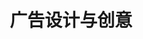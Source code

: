 ---
pageName: examination
title: 广告设计与创意
period: 2018年4月
courseID: "00755"
description: 注意事项：<br />1. 本试卷分为两部分，第一部分为选择题，第二部分为非选择题。<br />2. 应考者必须按试题顺序在答题卡指定位置上作答，答在试卷上无效。<br />3. 涂写部分、画图部分必须使用2B铅笔，书写部分必须使用黑色字迹签字笔。
sections:
  - title: 选择题
    topics: 
      - title: 单项选择题：本大题共 20 小题，每小题 1 分，共 20 分。在每小题列出的备选项中只有一项是最符合题目要求的，请将其选出。
        quetions: 
          - title: 广告活动最基本的功能是
            type: radio
            options:
              - answer: 激励竞争
                isTrue: false
              - answer: 改变观念
                isTrue: false
              - answer: 促进销售
                isTrue: false
              - answer: 传播信息
                isTrue: true
          - title: 东汉时期发明植物纤维造纸的是
            type: radio
            options:
              - answer: 蔡伦
                isTrue: true
              - answer: 毕异
                isTrue: false
              - answer: 张择端
                isTrue: false
              - answer: 周慕桥
                isTrue: false
          - title: 电子出版物属于平面广告创意与设计的存在形式中的哪一种？ 
            type: radio
            options:
              - answer: 平面形式
                isTrue: false
              - answer: 立体形式
                isTrue: false
              - answer: 视频形式
                isTrue: true
              - answer: 活动形式
                isTrue: false
          - title: 以下不属于20世纪30年代上海平面广告创意与设计的主要表现手法是
            type: radio
            options:
              - answer: 彩绘法
                isTrue: false
              - answer: 名人效应法
                isTrue: false
              - answer: 比喻与象征
                isTrue: false
              - answer: 拟人法
                isTrue: true
          - title: 最早在《申报》上出现的广告产品是
            type: radio
            options:
              - answer: 五金机械
                isTrue: false
              - answer: 字画装裱店
                isTrue: false
              - answer: “戒烟丸”和“白鸽票”
                isTrue: true
              - answer: 客栈
                isTrue: false
          - title: 以下不属于平面广告创意与设计的基本架构的是
            type: radio
            options:
              - answer: 主题
                isTrue: false
              - answer: 创意
                isTrue: false
              - answer: 执行
                isTrue: false
              - answer: 图形
                isTrue: true
          - title: 以下不属于平面广告创意与设计的心理基础的是
            type: radio
            options:
              - answer: 感觉
                isTrue: false
              - answer: 知觉
                isTrue: false
              - answer: 记忆
                isTrue: true
              - answer: 想象力
                isTrue: false
          - title: 通过广告明确该产品适合某类消费者群体使用，其广告定位属于
            type: radio
            options:
              - answer: 品牌定位
                isTrue: false
              - answer: 形象定位
                isTrue: false
              - answer: 消费者定位
                isTrue: true
              - answer: 色彩定位
                isTrue: false
          - title: 视觉语言中最简洁的形态是
            type: radio
            options:
              - answer: 线
                isTrue: false
              - answer: 点
                isTrue: true
              - answer: 面
                isTrue: false
              - answer: 色彩
                isTrue: false
          - title: 广告得以产生并发展的直接原因是
            type: radio
            options:
              - answer: 广告传播有用的信息
                isTrue: false
              - answer: 广告繁荣了社会文化生活和体育事业
                isTrue: false
              - answer: 广告对经济和商业，或者说对市场带来的效应
                isTrue: true
              - answer: 广告有助于公益事业的发展
                isTrue: false
          - title: 最早承揽、发布广告的大众媒介是
            type: radio
            options:
              - answer: 电视
                isTrue: false
              - answer: 杂志
                isTrue: false
              - answer: 报纸
                isTrue: true
              - answer: 广播
                isTrue: false
          - title: 禁毒广告属于
            type: radio
            options:
              - answer: 商业广告
                isTrue: false
              - answer: 政治广告
                isTrue: false
              - answer: 盈利性广告
                isTrue: false
              - answer: 公益广告
                isTrue: true
          - title: 大度纸纸张的尺寸大小是
            type: radio
            options:
              - answer: 210mm x 297mm 
                isTrue: false
              - answer: 297mm x 420mm 
                isTrue: false
              - answer: 787mm x 1092mm
                isTrue: false
              - answer: 889mm x 1194mm
                isTrue: true
          - title: 以下不属于平装的方法的是
            type: radio
            options:
              - answer: 骑马钉
                isTrue: false
              - answer: 锁线装
                isTrue: false
              - answer: 胶装
                isTrue: false
              - answer: 上光
                isTrue: true
          - title: 在广告市场活动中，居于主导地位和提出发布广告活动的是
            type: radio
            options:
              - answer: 广告主
                isTrue: true
              - answer: 广告代理公司
                isTrue: false
              - answer: 广告媒介
                isTrue: false
              - answer: 广告受众
                isTrue: false
          - title: 以下不属于RGB色彩模式所指的颜色的是
            type: radio
            options:
              - answer: 青色
                isTrue: true
              - answer: 蓝色
                isTrue: false
              - answer: 红色
                isTrue: false
              - answer: 绿色
                isTrue: false
          - title: 以下最常用的印刷材料是
            type: radio
            options:
              - answer: 马口铁
                isTrue: false
              - answer: 纸张
                isTrue: true
              - answer: 塑料
                isTrue: false
              - answer: 皮革
                isTrue: false
          - title: 羽绒服广告中使用大面积蓝色调感染受众情绪是运用色彩的
            type: radio
            options:
              - answer: 味觉感
                isTrue: false
              - answer: 冷暖感
                isTrue: true
              - answer: 轻重感
                isTrue: false
              - answer: 软硬感
                isTrue: false
          - title: 提出著名的 5 个"W"模式的传播学家
            type: radio
            options:
              - answer: 哈罗德·拉斯韦尔
                isTrue: true
              - answer: 奥勒留·奥古斯丁
                isTrue: false
              - answer: 威尔伯·施拉姆
                isTrue: false
              - answer: 阿道斯·赫胥黎
                isTrue: false
          - title: 被称为第四媒体的是
            type: radio
            options:
              - answer: 报纸
                isTrue: false
              - answer: 广播
                isTrue: false
              - answer: 电视
                isTrue: false
              - answer: 互联网
                isTrue: true
  - title: 非选择题
    topics: 
      - title: 名词解释题：本大题共 5 小题，每小题 2 分，共 10 分。
        quetions: 
          - title: 比喻法
            type: textarea
            answer: 比喻法是指将平面广告创意与设计的对象与其他自然物进行并置或内比，用以说明其表现目的。比喻法有正比与反比两种基本形式。
          - title: 设计
            type: textarea
            answer: 就是设想、运筹、计划与预算，它是人类为实现某种特定目的而进行的创造性活动。
          - title: 特技法
            type: textarea
            answer: 主要是应用数字技术和计算机技术表现平面广告创意与设计的一种手法。特技法是平面广告创意与设计执行好坏的重要因素，特技法体现出平面广告创意与设计设计者的执行力，有时直接影响到作品的最后效果。
          - title: 传播
            type: textarea
            answer: 是由一下几个因素构成的：发送者、传播渠道、信息、接收者、发送者与接收者之间的关系、效果、传播发生的场合以及信息所涉及的一系列事件。
          - title: 自由法
            type: textarea
            answer: 是一种较为自由和具有现代气息的平面广告创意与设计方法。最大的特点是具有个性化和独特性，使平面广告创意与设计具有创造性。
      - title: 判断改错题：本大题共 5 小题，每小题 4 分，共 20 分。判断下列各题划线处的正误，在＂答题卡” 的试题序号后，正确的划上 “√”; 错误的划上“X”, 并改正错误。
        quetions: 
          - title: 现代广告主题<u>确定不再需要分析商品特点和优点</u>。
            type: yesOrNo
            isTrue: false
            answer: 需要分析商品特点和优点
          - title: 平面广告创意的基本元素包括<u>图形、色彩、文字、版式、设计创意</u>。
            type: yesOrNo
            isTrue: false
            answer: 形式要素和内容要素
          - title: 广告设计中应<u>尽可能地用较少的颜色去获得更完美的色彩效果</u>。
            type: yesOrNo
            isTrue: true
            answer: 
          - title: 中文文字的对齐方式是<u>假想外框的中线</u>，英文文字的对齐方式是<u>基准线对齐</u>。
            type: yesOrNo
            isTrue: true
            answer: 
          - title: CMYK色彩模式指<u>青、品红、黄和黑</u>四个颜色。
            type: yesOrNo
            isTrue: true
            answer: 
      - title: 简答题：本大题共 5 小题，每小题 6 分，共 30 分。
        quetions: 
          - title: 数码制版的优点是什么？
            type: textarea
            answer: （1）文字排版能力增强；<br />（2）图像编辑快捷；<br />（3）电子分色提高图像质量；<br />（4）兼容性更好；<br />（5）电子排版更精确；<br />（6）电子文档更便捷安全。
          - title: 简述平面广告中创意与设计的原则。
            type: textarea
            answer: （1）震撼性：即平面广告创意与设计要有一种出其不意的力量，要让人过目不记忘。<br />（2）原创性：是指在客观性基础上的个性化表现，具有针对性，尽量做到『独一无二』。<br />（3）相关性：找准广告对象，才能根据广告对象的具体情况，做出各式各样的具有相关性的平面广告创意与设计。<br />（4）社会性：平面广告创意与设计的社会属性应从以下两个方面来理解：一方面，平面广告创意与设计所而对的是一定社会及社会中的人，理应遵守共同的社会道德与规范。另一方面，从平面广告创意与设计本身来看，它不仅仅具有传递广告信息与创造经济价值的作用，还担负着启迪思想和陶冶情操的责任。<br />（5）真实性：平面广告创意与设计的真实性原则体现在，不论是广告信息本身，还是其外在的表现形式，平面广告创意与设计都应是真实可信的。1995年开始实施的《中华人民共和国广告法》，其宗旨就是维护广告的真实性。<br />（6）实效性：实践是检验真理的唯一标准，一个好的平面广告创意与设计，终究要在实践中得到验证。
          - title: 平面广告创意包括哪些思维方法？
            type: textarea
            answer: （1）形象思维；<br />（（2）抽象思维；<br />（（3）反向思维；<br />（（4）多向思维；<br />（（5）系统思维；<br />（（6）顿悟。
          - title: 广告设计中排列图片的方法有哪些？
            type: textarea
            answer: （1）根据图片的功能和内容来分类；<br />（（2）根据图片的方向进行排列；<br />（（3）根据图片的色调进行分类；<br />（（4）按照拍摄角度来分。
          - title: 简述平面广告创意与设计实践的基本步骤。
            type: textarea
            answer: （1）了解述求对象；<br />（（2）展开创意发想；<br />（（3）发现表现路径；<br />（（4）选择和拓展设计元素；<br />（（5）确定表现手法；<br />（（6）执行表现手法；<br />（（7）反馈与修正。
      - title: 设计题：本大题共 1 小题，20 分。
        quetions: 
          - title: 以 “创建文明城市” 为主题，创作一 幅平面公益广告。包括简要的设计说明。<br />要求：主题明确，信息传达准确，视觉冲击力强，画面具有良好的视觉效果。<br />材料：材料不限<br />尺寸：宽度13厘米，高度18厘米。
            type: design
---